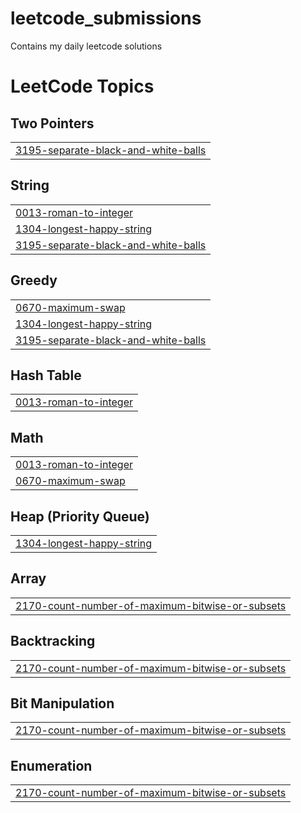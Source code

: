 # leetcode_submissions
Contains my daily leetcode solutions

<!---LeetCode Topics Start-->
# LeetCode Topics
## Two Pointers
|  |
| ------- |
| [3195-separate-black-and-white-balls](https://github.com/jerushimanto/leetcode_submissions/tree/master/3195-separate-black-and-white-balls) |
## String
|  |
| ------- |
| [0013-roman-to-integer](https://github.com/jerushimanto/leetcode_submissions/tree/master/0013-roman-to-integer) |
| [1304-longest-happy-string](https://github.com/jerushimanto/leetcode_submissions/tree/master/1304-longest-happy-string) |
| [3195-separate-black-and-white-balls](https://github.com/jerushimanto/leetcode_submissions/tree/master/3195-separate-black-and-white-balls) |
## Greedy
|  |
| ------- |
| [0670-maximum-swap](https://github.com/jerushimanto/leetcode_submissions/tree/master/0670-maximum-swap) |
| [1304-longest-happy-string](https://github.com/jerushimanto/leetcode_submissions/tree/master/1304-longest-happy-string) |
| [3195-separate-black-and-white-balls](https://github.com/jerushimanto/leetcode_submissions/tree/master/3195-separate-black-and-white-balls) |
## Hash Table
|  |
| ------- |
| [0013-roman-to-integer](https://github.com/jerushimanto/leetcode_submissions/tree/master/0013-roman-to-integer) |
## Math
|  |
| ------- |
| [0013-roman-to-integer](https://github.com/jerushimanto/leetcode_submissions/tree/master/0013-roman-to-integer) |
| [0670-maximum-swap](https://github.com/jerushimanto/leetcode_submissions/tree/master/0670-maximum-swap) |
## Heap (Priority Queue)
|  |
| ------- |
| [1304-longest-happy-string](https://github.com/jerushimanto/leetcode_submissions/tree/master/1304-longest-happy-string) |
## Array
|  |
| ------- |
| [2170-count-number-of-maximum-bitwise-or-subsets](https://github.com/jerushimanto/leetcode_submissions/tree/master/2170-count-number-of-maximum-bitwise-or-subsets) |
## Backtracking
|  |
| ------- |
| [2170-count-number-of-maximum-bitwise-or-subsets](https://github.com/jerushimanto/leetcode_submissions/tree/master/2170-count-number-of-maximum-bitwise-or-subsets) |
## Bit Manipulation
|  |
| ------- |
| [2170-count-number-of-maximum-bitwise-or-subsets](https://github.com/jerushimanto/leetcode_submissions/tree/master/2170-count-number-of-maximum-bitwise-or-subsets) |
## Enumeration
|  |
| ------- |
| [2170-count-number-of-maximum-bitwise-or-subsets](https://github.com/jerushimanto/leetcode_submissions/tree/master/2170-count-number-of-maximum-bitwise-or-subsets) |
<!---LeetCode Topics End-->